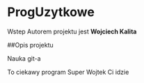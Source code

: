 # ProgUzytkowe
Wstep
Autorem projektu jest **Wojciech Kalita**

##Opis projektu

Nauka git-a

To ciekawy program
Super Wojtek Ci idzie 